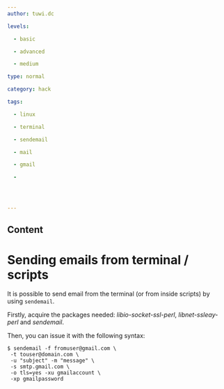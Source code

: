 ```yaml
---
author: tuwi.dc

levels:

  - basic

  - advanced

  - medium

type: normal

category: hack

tags:

  - linux

  - terminal

  - sendemail

  - mail

  - gmail

  - 




---
```

## Content
# Sending emails from terminal / scripts

It is possible to send email from the terminal (or from inside scripts) by using `sendemail`.

Firstly, acquire the packages needed:
 *libio-socket-ssl-perl*,
 *libnet-ssleay-perl* and  *sendemail*.

Then, you can issue it with the following syntax: 
```
$ sendemail -f fromuser@gmail.com \
 -t touser@domain.com \
 -u "subject" -m "message" \
 -s smtp.gmail.com \ 
 -o tls=yes -xu gmailaccount \
 -xp gmailpassword 
```

